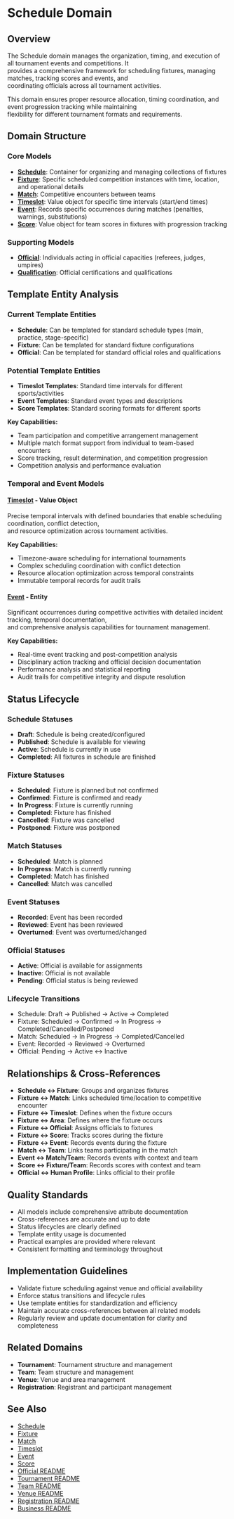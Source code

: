 # Schedule Domain

## Overview

The Schedule domain manages the organization, timing, and execution of all tournament events and competitions. It  
provides a comprehensive framework for scheduling fixtures, managing matches, tracking scores and events, and  
coordinating officials across all tournament activities.

This domain ensures proper resource allocation, timing coordination, and event progression tracking while maintaining  
flexibility for different tournament formats and requirements.

## Domain Structure

### Core Models

- **[Schedule](schedule.md)**: Container for organizing and managing collections of fixtures
- **[Fixture](fixture.md)**: Specific scheduled competition instances with time, location, and operational details
- **[Match](match.md)**: Competitive encounters between teams
- **[Timeslot](timeslot.md)**: Value object for specific time intervals (start/end times)
- **[Event](event.md)**: Records specific occurrences during matches (penalties, warnings, substitutions)
- **[Score](score.md)**: Value object for team scores in fixtures with progression tracking

### Supporting Models

- **[Official](official/official.md)**: Individuals acting in official capacities (referees, judges, umpires)
- **[Qualification](official/qualification.md)**: Official certifications and qualifications

## Template Entity Analysis

### Current Template Entities

- **Schedule**: Can be templated for standard schedule types (main, practice, stage-specific)
- **Fixture**: Can be templated for standard fixture configurations
- **Official**: Can be templated for standard official roles and qualifications

### Potential Template Entities

- **Timeslot Templates**: Standard time intervals for different sports/activities
- **Event Templates**: Standard event types and descriptions
- **Score Templates**: Standard scoring formats for different sports

**Key Capabilities:**

- Team participation and competitive arrangement management
- Multiple match format support from individual to team-based encounters
- Score tracking, result determination, and competition progression
- Competition analysis and performance evaluation

### Temporal and Event Models

#### [Timeslot](timeslot.md) - Value Object

Precise temporal intervals with defined boundaries that enable scheduling coordination, conflict detection,  
and resource optimization across tournament activities.

**Key Capabilities:**

- Timezone-aware scheduling for international tournaments
- Complex scheduling coordination with conflict detection
- Resource allocation optimization across temporal constraints
- Immutable temporal records for audit trails

#### [Event](event.md) - Entity

Significant occurrences during competitive activities with detailed incident tracking, temporal documentation,  
and comprehensive analysis capabilities for tournament management.

**Key Capabilities:**

- Real-time event tracking and post-competition analysis
- Disciplinary action tracking and official decision documentation
- Performance analysis and statistical reporting
- Audit trails for competitive integrity and dispute resolution

## Status Lifecycle

### Schedule Statuses

- **Draft**: Schedule is being created/configured
- **Published**: Schedule is available for viewing
- **Active**: Schedule is currently in use
- **Completed**: All fixtures in schedule are finished

### Fixture Statuses

- **Scheduled**: Fixture is planned but not confirmed
- **Confirmed**: Fixture is confirmed and ready
- **In Progress**: Fixture is currently running
- **Completed**: Fixture has finished
- **Cancelled**: Fixture was cancelled
- **Postponed**: Fixture was postponed

### Match Statuses

- **Scheduled**: Match is planned
- **In Progress**: Match is currently running
- **Completed**: Match has finished
- **Cancelled**: Match was cancelled

### Event Statuses

- **Recorded**: Event has been recorded
- **Reviewed**: Event has been reviewed
- **Overturned**: Event was overturned/changed

### Official Statuses

- **Active**: Official is available for assignments
- **Inactive**: Official is not available
- **Pending**: Official status is being reviewed

### Lifecycle Transitions

- Schedule: Draft → Published → Active → Completed
- Fixture: Scheduled → Confirmed → In Progress → Completed/Cancelled/Postponed
- Match: Scheduled → In Progress → Completed/Cancelled
- Event: Recorded → Reviewed → Overturned
- Official: Pending → Active ↔ Inactive

## Relationships & Cross-References

- **Schedule ↔ Fixture**: Groups and organizes fixtures
- **Fixture ↔ Match**: Links scheduled time/location to competitive encounter
- **Fixture ↔ Timeslot**: Defines when the fixture occurs
- **Fixture ↔ Area**: Defines where the fixture occurs
- **Fixture ↔ Official**: Assigns officials to fixtures
- **Fixture ↔ Score**: Tracks scores during the fixture
- **Fixture ↔ Event**: Records events during the fixture
- **Match ↔ Team**: Links teams participating in the match
- **Event ↔ Match/Team**: Records events with context and team
- **Score ↔ Fixture/Team**: Records scores with context and team
- **Official ↔ Human Profile**: Links official to their profile

## Quality Standards

- All models include comprehensive attribute documentation
- Cross-references are accurate and up to date
- Status lifecycles are clearly defined
- Template entity usage is documented
- Practical examples are provided where relevant
- Consistent formatting and terminology throughout

## Implementation Guidelines

- Validate fixture scheduling against venue and official availability
- Enforce status transitions and lifecycle rules
- Use template entities for standardization and efficiency
- Maintain accurate cross-references between all related models
- Regularly review and update documentation for clarity and completeness

## Related Domains

- **Tournament**: Tournament structure and management
- **Team**: Team structure and management
- **Venue**: Venue and area management
- **Registration**: Registrant and participant management

## See Also

- [Schedule](schedule.md)
- [Fixture](fixture.md)
- [Match](match.md)
- [Timeslot](timeslot.md)
- [Event](event.md)
- [Score](score.md)
- [Official README](official/README.md)
- [Tournament README](../tournament/README.md)
- [Team README](../team/README.md)
- [Venue README](../venue/README.md)
- [Registration README](../registration/README.md)
- [Business README](../README.md)
